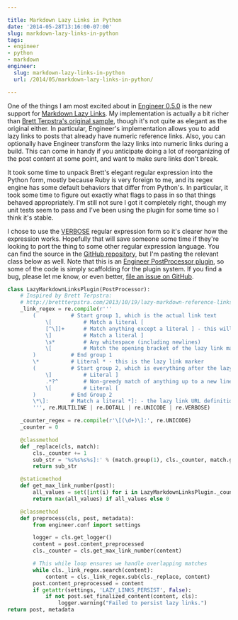 ```yaml
---

title: Markdown Lazy Links in Python
date: '2014-05-28T13:16:00-07:00'
slug: markdown-lazy-links-in-python
tags:
- engineer
- python
- markdown
engineer:
  slug: markdown-lazy-links-in-python
  url: /2014/05/markdown-lazy-links-in-python/

---
```


One of the things I am most excited about in [Engineer 0.5.0][1] is the new support for [Markdown Lazy Links][3]. My implementation is actually a bit richer than [Brett Terpstra's original sample][5], though it's not quite as elegant as the original either. In particular, Engineer's implementation allows you to add lazy links to posts that already have numeric reference links. Also, you can optionally have Engineer transform the lazy links into numeric links during a build. This can come in handy if you anticipate doing a lot of reorganizing of the post content at some point, and want to make sure links don't break.

[1]: /2014/05/engineer-v0-5-0-released/
[3]: https://engineer.readthedocs.org/en/master/bundled_plugins.html#lazy-links-plugin
[5]: http://brettterpstra.com/2013/10/19/lazy-markdown-reference-links/

It took some time to unpack Brett's elegant regular expression into the Python form, mostly because Ruby is very foreign to me, and its regex engine has some default behaviors that differ from Python's. In particular, it took some time to figure out exactly what flags to pass in so that things behaved appropriately. I'm still not sure I got it completely right, though my unit tests seem to pass and I've been using the plugin for some time so I think it's stable.

I chose to use the [VERBOSE][2] regular expression form so it's clearer how the expression works. Hopefully that will save someone some time if they're looking to port the thing to some other regular expression language. You can find the source in the [GitHub repository][4], but I'm pasting the relevant class below as well. Note that this is an [Engineer PostProcessor plugin][6], so some of the code is simply scaffolding for the plugin system. If you find a bug, please let me know, or even better, [file an issue on GitHub][7].

[2]: https://docs.python.org/2/library/re.html#re.VERBOSE
[4]: https://github.com/tylerbutler/engineer/blob/dev/engineer/plugins/bundled.py#L306
[6]: https://engineer.readthedocs.org/en/master/dev/plugins.html#post-processor-plugins
[7]: https://github.com/tylerbutler/engineer/issues

```python
class LazyMarkdownLinksPlugin(PostProcessor):
    # Inspired by Brett Terpstra:
    # http://brettterpstra.com/2013/10/19/lazy-markdown-reference-links/
    _link_regex = re.compile(r'''
        (           # Start group 1, which is the actual link text
            \[          # Match a literal [
            [^\]]+      # Match anything except a literal ] - this will be the link text itself
            \]          # Match a literal ]
            \s*         # Any whitespace (including newlines)
            \[          # Match the opening bracket of the lazy link marker
        )           # End group 1
        \*          # Literal * - this is the lazy link marker
        (           # Start group 2, which is everything after the lazy link marker
            \]          # Literal ]
            .*?^        # Non-greedy match of anything up to a new line
            \[          # Literal [
        )           # End Group 2
        \*\]:       # Match a literal *]: - the lazy link URL definition follows this
        ''', re.MULTILINE | re.DOTALL | re.UNICODE | re.VERBOSE)

    _counter_regex = re.compile(r'\[(\d+)\]:', re.UNICODE)
    _counter = 0

    @classmethod
    def _replace(cls, match):
        cls._counter += 1
        sub_str = '%s%s%s%s]:' % (match.group(1), cls._counter, match.group(2), cls._counter)
        return sub_str

    @staticmethod
    def get_max_link_number(post):
        all_values = set([int(i) for i in LazyMarkdownLinksPlugin._counter_regex.findall(post)])
        return max(all_values) if all_values else 0

    @classmethod
    def preprocess(cls, post, metadata):
        from engineer.conf import settings

        logger = cls.get_logger()
        content = post.content_preprocessed
        cls._counter = cls.get_max_link_number(content)

        # This while loop ensures we handle overlapping matches
        while cls._link_regex.search(content):
            content = cls._link_regex.sub(cls._replace, content)
        post.content_preprocessed = content
        if getattr(settings, 'LAZY_LINKS_PERSIST', False):
            if not post.set_finalized_content(content, cls):
                logger.warning("Failed to persist lazy links.")
return post, metadata
```
